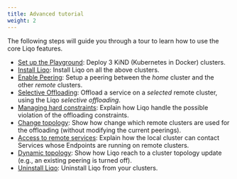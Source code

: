 ```yaml
---
title: Advanced tutorial
weight: 2
---
```


The following steps will guide you through a tour to learn how to use the core Liqo features.

* [Set up the Playground](./kind): Deploy 3 KiND (Kubernetes in Docker) clusters.
* [Install Liqo](./install): Install Liqo on all the above clusters.
* [Enable Peering](./peer): Setup a peering between the _home_ cluster and the other _remote_ clusters.
* [Selective Offloading](./select_clusters): Offload a service on a _selected_ remote cluster, using the Liqo *selective offloading*.
* [Managing hard constraints](./hard_constraints): Explain how Liqo handle the possible violation of the offloading constraints.
* [Change topology](./change_topology): Show how change which remote clusters are used for the offloading (without modifying the current peerings).
* [Access to remote services](./remote_service_access): Explain how the local cluster can contact Services whose Endpoints are running on remote clusters.
* [Dynamic topology](./dynamic_topology): Show how Liqo reach to a cluster topology update (e.g., an existing peering is turned off).
* [Uninstall Liqo](./uninstall): Uninstall Liqo from your clusters.






